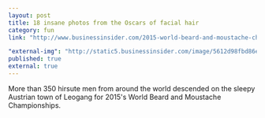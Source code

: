 ```yaml
---
layout: post
title: 18 insane photos from the Oscars of facial hair
category: fun
link: "http://www.businessinsider.com/2015-world-beard-and-moustache-championships-2015-10"

"external-img": "http://static5.businessinsider.com/image/5612d98fbd86ef1f008bf55d-5000-2500/gettyimages-491153524.jpg"
published: true
external: true
---
```


<p>
More than 350 hirsute men from around the world descended on the sleepy Austrian town of Leogang for 2015's World Beard and Moustache Championships.
</p>

